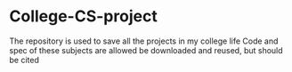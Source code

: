 # College-CS-project
The repository is used to save all the projects in my college life
Code and spec of these subjects are allowed be downloaded and reused, but should be cited
